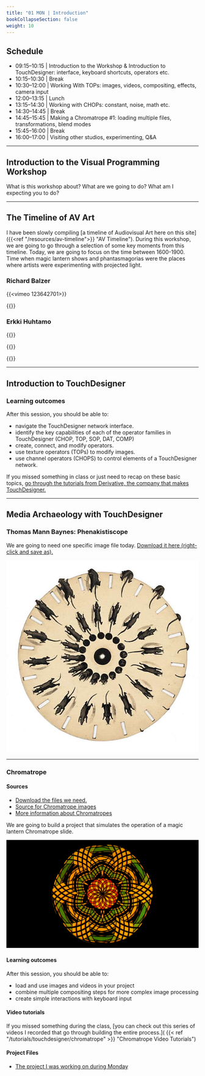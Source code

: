 ```yaml
---
title: "01 MON | Introduction"
bookCollapseSection: false
weight: 10
---
```


## Schedule

- 09:15–10:15 | Introduction to the Workshop & Introduction to TouchDesigner: interface, keyboard shortcuts, operators etc.
- 10:15–10:30 | Break
- 10:30–12:00 | Working With TOPs: images, videos, compositing, effects, camera input
- 12:00–13:15 | Lunch
- 13:15–14:30 | Working with CHOPs: constant, noise, math etc.
- 14:30–14:45 | Break
- 14:45–15:45 | Making a Chromatrope #1: loading multiple files, transformations, blend modes
- 15:45–16:00 | Break
- 16:00–17:00 | Visiting other studios, experimenting, Q&A

---

## Introduction to the Visual Programming Workshop

What is this workshop about? What are we going to do? What am I expecting you to do?

---

## The Timeline of AV Art

I have been slowly compiling [a timeline of Audiovisual Art here on this site]({{<ref "/resources/av-timeline">}} "AV Timeline"). During this workshop, we are going to go through a selection of some key moments from this timeline. Today, we are going to focus on the time between 1600-1900. Time when magic lantern shows and phantasmagorias were the places where artists were experimenting with projected light.

### Richard Balzer

{{<vimeo 123642701>}}

{{<youtube tH7ktx9lxUk>}}

### Erkki Huhtamo

{{<youtube V37S95AE3Pc>}}

{{<youtube CRb8Ius0e6A>}}

{{<youtube Bb_xnOqZks4>}}

---

## Introduction to TouchDesigner

### Learning outcomes

After this session, you should be able to:

- navigate the TouchDesigner network interface.
- identify the key capabilities of each of the operator families in TouchDesigner (CHOP, TOP, SOP, DAT, COMP)
- create, connect, and modify operators.
- use texture operators (TOPs) to modify images.
- use channel operators (CHOPS) to control elements of a TouchDesigner network.

If you missed something in class or just need to recap on these basic topics, [go through the tutorials from Derivative, the company that makes TouchDesigner.](https://learn.derivative.ca/courses/100-fundamentals/)



---

## Media Archaeology with TouchDesigner

### Thomas Mann Baynes: Phenakistiscope

We are going to need one specific image file today. [Download it here (right-click and save as).](./files/thomas-mann-baynes-rat.jpg)

![Phenakistiscope](./files/thomas-mann-baynes-rat.jpg)

---

### Chromatrope

#### Sources

- [Download the files we need.](https://learn.newmedia.dog/images/examples/chromatrope.zip)
- [Source for Chromatrope images](https://lucerna.exeter.ac.uk/set/index.php?language=EN&id=3009241)
- [More information about Chromatropes](https://www.luikerwaal.com/newframe_uk.htm?/chromatroop1_uk.htm)

We are going to build a project that simulates the operation of a magic lantern Chromatrope slide.

![Chromatrope](./files/chromatrope.png)

#### Learning outcomes

After this session, you should be able to:

- load and use images and videos in your project
- combine multiple compositing steps for more complex image processing
- create simple interactions with keyboard input

#### Video tutorials

If you missed something during the class, [you can check out this series of videos I recorded that go through building the entire process.]( {{< ref "/tutorials/touchdesigner/chromatrope" >}} "Chromatrope Video Tutorials")

#### Project Files

- [The project I was working on during Monday](./files/monday_001.zip)